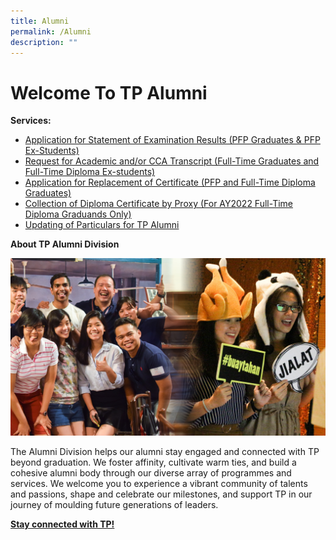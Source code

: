 ```yaml
---
title: Alumni
permalink: /Alumni
description: ""
---
```

# Welcome To TP Alumni

**Services:**

* [Application for Statement of Examination Results (PFP Graduates & PFP Ex-Students) ](https://forms.office.com/Pages/ResponsePage.aspx?id=8JupJXKOKkeuUK373w328f7NKu41pF1HmT2QIhnDMy5UNU9NVlRQNjA0QjlTVlg3UEI4TkY5Vlc2QS4u)
* [Request for Academic and/or CCA Transcript (Full-Time Graduates and Full-Time Diploma Ex-students)](https://forms.office.com/Pages/ResponsePage.aspx?id=8JupJXKOKkeuUK373w328f7NKu41pF1HmT2QIhnDMy5UNjhHTlo4MVhSMEtDSVJLOTY5M1gyOUNUMS4u)
* [Application for Replacement of Certificate (PFP and Full-Time Diploma Graduates)](https://forms.office.com/Pages/ResponsePage.aspx?id=8JupJXKOKkeuUK373w328f7NKu41pF1HmT2QIhnDMy5UOFdEWlZQRDZJRUswNjNMWjZQTE9DODIwQy4u)
* [Collection of Diploma Certificate by Proxy (For AY2022 Full-Time Diploma Graduands Only)](https://forms.office.com/Pages/ResponsePage.aspx?id=8JupJXKOKkeuUK373w328f7NKu41pF1HmT2QIhnDMy5UMzFJQ01ZRUczUTdIRkU0RjdLSjY5NllHRi4u)
* [Updating of Particulars for TP Alumni](https://form.gov.sg/#!/5eec8b9da56c390011f8583d)





**About TP Alumni Division**

 ![](/images/Alumni_About%20TP%20Alumni.jpg)

The Alumni Division helps our alumni stay engaged and connected with TP beyond graduation. We foster affinity, cultivate warm ties, and build a cohesive alumni body through our diverse array of programmes and services. We welcome you to experience a vibrant community of talents and passions, shape and celebrate our milestones, and support TP in our journey of moulding future generations of leaders.



**[Stay connected with TP!](https://www.tp.edu.sg/landing/alumni.html)**